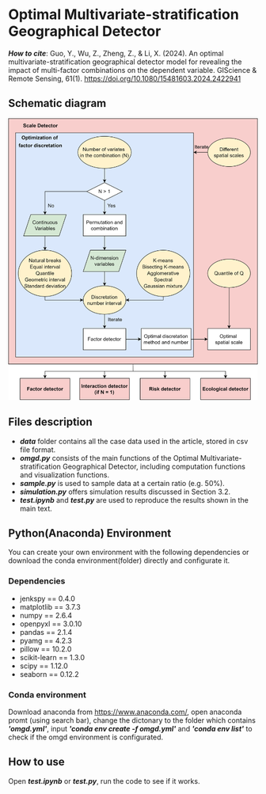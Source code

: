 # Optimal Multivariate-stratification Geographical Detector
***How to cite***: Guo, Y., Wu, Z., Zheng, Z., & Li, X. (2024). An optimal multivariate-stratification geographical detector model for revealing the impact of multi-factor combinations on the dependent variable. GIScience & Remote Sensing, 61(1). https://doi.org/10.1080/15481603.2024.2422941

## Schematic diagram
![image](https://github.com/gisgyf/OMGD/blob/main/img/schematic%20diagram.png)

## Files description
- ***data*** folder contains all the case data used in the article, stored in csv file format.<br>
- ***omgd.py*** consists of the main functions of the Optimal Multivariate-stratification Geographical Detector, including computation functions and visualization functions.<br>
- ***sample.py*** is used to sample data at a certain ratio (e.g. 50%).<br>
- ***simulation.py*** offers simulation results discussed in Section 3.2.<br>
- ***test.ipynb*** and ***test.py*** are used to reproduce the results shown in the main text.<br>

## Python(Anaconda) Environment
You can create your own environment with the following dependencies or download the conda environment(folder) directly and configurate it.
### Dependencies
- jenkspy == 0.4.0
- matplotlib == 3.7.3
- numpy == 2.6.4
- openpyxl == 3.0.10
- pandas == 2.1.4
- pyamg == 4.2.3
- pillow == 10.2.0
- scikit-learn == 1.3.0
- scipy == 1.12.0
- seaborn == 0.12.2
### Conda environment
Download anaconda from https://www.anaconda.com/, open anaconda promt (using search bar), change the dictonary to the folder which contains ***'omgd.yml'***, input ***'conda env create -f omgd.yml'*** and ***'conda env list'*** to check if the omgd environment is configurated.

## How to use
Open ***test.ipynb*** or ***test.py***, run the code to see if it works.
